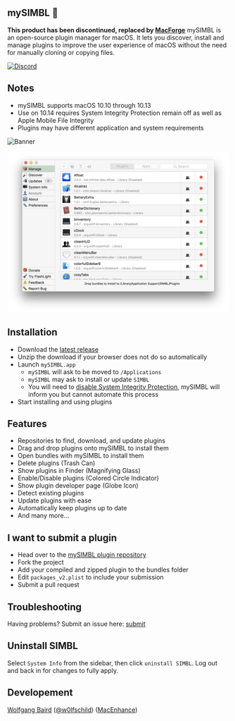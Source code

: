 ## mySIMBL 🧩

**This product has been discontinued, replaced by [MacForge](https://github.com/w0lfschild/MacForge)**
mySIMBL is an open-source plugin manager for macOS. It lets you discover, install and manage plugins to improve the user experience of macOS without the need for manually cloning or copying files.

[![Discord](https://discordapp.com/api/guilds/608740492561219617/widget.png?style=banner2)](https://discordapp.com/channels/608740492561219617/608740492640911378)

## Notes

- mySIMBL supports macOS 10.10 through 10.13
- Use on 10.14 requires System Integrity Protection remain off as well as Apple Mobile File Integrity
- Plugins may have different application and system requirements

![Banner](web/banner.png)

![Preview](web/preview.png)

## Installation

- Download the [latest release](https://github.com/w0lfschild/app_updates/raw/master/MacForge/MacForge.zip)
- Unzip the download if your browser does not do so automatically
- Launch `mySIMBL.app`
    - `mySIMBL` will ask to be moved to `/Applications`
    - `mySIMBL` may ask to install or update `SIMBL`
    - You will need to [disable System Integrity Protection](https://apple.stackexchange.com/questions/208478/how-do-i-disable-system-integrity-protection-sip-aka-rootless-on-os-x-10-11), mySIMBL will inform you but cannot automate this process
- Start installing and using plugins

## Features

- Repositories to find, download, and update plugins
- Drag and drop plugins onto mySIMBL to install them
- Open bundles with mySIMBL to install them
- Delete plugins (Trash Can)
- Show plugins in Finder (Magnifying Glass)
- Enable/Disable plugins (Colored Circle Indicator)
- Show plugin developer page (Globe Icon)
- Detect existing plugins
- Update plugins with ease
- Automatically keep plugins up to date
- And many more...

## I want to submit a plugin

- Head over to the [mySIMBL plugin repository](https://github.com/w0lfschild/macplugins)
- Fork the project
- Add your compiled and zipped plugin to the bundles folder
- Edit `packages_v2.plist` to include your submission
- Submit a pull request

## Troubleshooting

Having problems? Submit an issue here: [submit](https://github.com/w0lfschild/mySIMBL/issues/new)

## Uninstall SIMBL

Select `System Info` from the sidebar, then click `uninstall SIMBL`. Log out and back in for changes to fully apply.

## Developement

[Wolfgang Baird](https://github.com/w0lfschild) ([@w0lfschild](https://github.com/w0lfschild)) ([MacEnhance](https://www.macenhance.com/))
